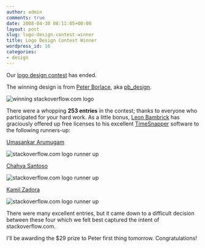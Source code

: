 ```yaml
---
author: admin
comments: true
date: 2008-04-30 08:11:05+00:00
layout: post
slug: logo-design-contest-winner
title: Logo Design Contest Winner
wordpress_id: 16
categories:
- design
---
```



Our [logo design contest](http://blog.stackoverflow.com/index.php/2008/04/logo-design-contest/) has ended.



The winning design is from [Peter Borlace](http://web.mac.com/peteborlace/pbdesignsolutions/welcome.html), aka [pb_design](http://99designs.com/users/241303).



![winning stackoverflow.com logo](http://blog.stackoverflow.com/wp-content/uploads/stackoverflow-logo-300.png)



There were a whopping **253 entries** in the contest; thanks to everyone who participated for your hard work. As a little bonus, [Leon Bambrick](http://secretgeek.net/) has graciously offered up free licenses to his excellent [TimeSnapper](http://www.timesnapper.com/) software to the following runners-up:



[Umasankar Arumugam](http://99designs.com/users/245213)



![stackoverflow.com logo runner up](http://blog.stackoverflow.com/wp-content/uploads/stackoverflow-logo-alt4-300.png)



[Chahya Santoso](http://99designs.com/users/163100)



![stackoverflow.com logo runner up](http://blog.stackoverflow.com/wp-content/uploads/stackoverflow-logo-alt3-300.png)



[Kamil Zadora](http://99designs.com/users/245217)



![stackoverflow.com logo runner up](http://blog.stackoverflow.com/wp-content/uploads/stackoverflow-logo-alt2-300.png)



There were many excellent entries, but it came down to a difficult decision between these four which we felt best captured the intent of stackoverflow.com.



I'll be awarding the $29 prize to Peter first thing tomorrow. Congratulations!

